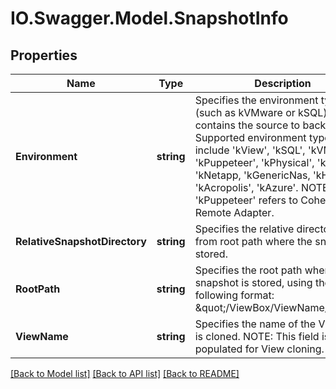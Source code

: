 # IO.Swagger.Model.SnapshotInfo
## Properties

Name | Type | Description | Notes
------------ | ------------- | ------------- | -------------
**Environment** | **string** | Specifies the environment type (such as kVMware or kSQL) that contains the source to backup. Supported environment types include &#39;kView&#39;, &#39;kSQL&#39;, &#39;kVMware&#39;, &#39;kPuppeteer&#39;, &#39;kPhysical&#39;, &#39;kPure&#39;, &#39;kNetapp, &#39;kGenericNas, &#39;kHyperV&#39;, &#39;kAcropolis&#39;, &#39;kAzure&#39;. NOTE: &#39;kPuppeteer&#39; refers to Cohesity&#39;s Remote Adapter. | [optional] 
**RelativeSnapshotDirectory** | **string** | Specifies the relative directory path from root path where the snapshot is stored. | [optional] 
**RootPath** | **string** | Specifies the root path where the snapshot is stored, using the following format: \&quot;/ViewBox/ViewName/fs\&quot;. | [optional] 
**ViewName** | **string** | Specifies the name of the View that is cloned. NOTE: This field is only populated for View cloning. | [optional] 

[[Back to Model list]](../README.md#documentation-for-models) [[Back to API list]](../README.md#documentation-for-api-endpoints) [[Back to README]](../README.md)

